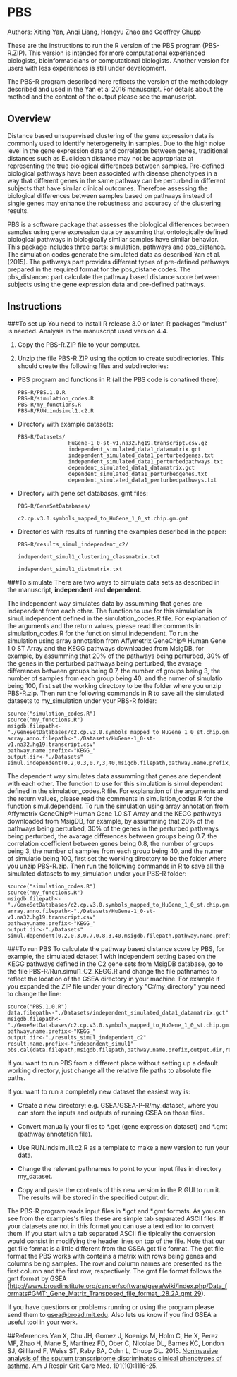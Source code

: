 # PBS
Authors: Xiting Yan, Anqi Liang, Hongyu Zhao and Geoffrey Chupp

These are the instructions to run the R version of the PBS program (PBS-R.ZIP). This version is intended for more computational experienced biologists, bioinformaticians or computational biologists. Another version for users with less experiences is still under development.

The PBS-R program described here reflects the version of the methodology described and used in the Yan et al 2016 manuscript. For details about the method and the content of the output please see the manuscript.


## Overview
Distance based unsupervised clustering of the gene expression data is commonly used to identify heterogeneity in samples. Due to the high noise level in the gene expression data and correlation between genes, traditional distances such as Euclidean distance may not be appropriate at representing the true biological differences between samples. Pre-defined biological pathways have been associated with disease phenotypes in a way that different genes in the same pathway can be perturbed in different subjects that have similar clinical outcomes. Therefore assessing the biological differences between samples based on pathways instead of single genes may enhance the robustness and accuracy of the clustering results. 

PBS is a software package that assesses the biological differences between samples using gene expression data by assuming that ontologically defined biological pathways in biologically similar samples have similar behavior. This package includes three parts: simulation, pathways and pbs_distance. The simulation codes generate the simulated data as described Yan et al. (2015). The pathways part provides different types of pre-defined pathways prepared in the required format for the pbs_distane codes. The pbs_distancec part calculate the pathway based distance score between subjects using the gene expression data and pre-defined pathways. 

## Instructions

###To set up
You need to install R release 3.0 or later. R packages "mclust" is needed. Analysis in the manuscript used version 4.4.

1. Copy the PBS-R.ZIP file to your computer. 

2. Unzip the file PBS-R.ZIP using the option to create subdirectories.
  This should create the following files and subdirectories:

  * PBS program and functions in R (all the PBS code is conatined there):

    ```
    PBS-R/PBS.1.0.R
    PBS-R/simulation_codes.R
    PBS-R/my_functions.R
    PBS-R/RUN.indsimul1.c2.R
    ```

  * Directory with example datasets:

    ```
    PBS-R/Datasets/        
                    HuGene-1_0-st-v1.na32.hg19.transcript.csv.gz
                    independent_simulated_data1_datamatrix.gct
                    independent_simulated_data1_perturbedgenes.txt
                    independent_simulated_data1_perturbedpathways.txt
                    dependent_simulated_data1_datamatrix.gct
                    dependent_simulated_data1_perturbedgenes.txt
                    dependent_simulated_data1_perturbedpathways.txt
    ```

  * Directory with gene set databases, gmt files:

    ```
    PBS-R/GeneSetDatabases/
                            c2.cp.v3.0.symbols_mapped_to_HuGene_1_0_st.chip.gm.gmt
    ```

  * Directories with results of running the examples described in the paper:
    ```
    PBS-R/results_simul_independent_c2/
                                        independent_simul1_clustering_classmatrix.txt
                                        independent_simul1_distmatrix.txt
    ```

###To simulate
There are two ways to simulate data sets as described in the manuscript, **independent** and **dependent**.

The independent way simulates data by assumming that genes are independent from each other. The function to use for this simulation is simul.independent defined in the simulation_codes.R file. For explanation of the arguments and the return values, please read the comments in simulation_codes.R for the function simul.independent. To run the simulation using array annotation from Affymetrix GeneChip® Human Gene 1.0 ST Array and the KEGG pathways downloaded from MsigDB, for example, by assumming that 20% of the pathways being perturbed, 30% of the genes in the perturbed pathways being perturbed, the avarage differences between groups being 0.7, the number of groups being 3, the number of samples from each group being 40, and the numer of simulatio being 100, first set the working directory to be the folder where you unzip PBS-R.zip. Then run the following commands in R to save all the simulated datasets to my_simulation under your PBS-R folder:

```
source("simulation_codes.R")
source("my_functions.R")
msigdb.filepath<-"./GeneSetDatabases/c2.cp.v3.0.symbols_mapped_to_HuGene_1_0_st.chip.gm.gmt"
array.anno.filepath<-"./Datasets/HuGene-1_0-st-v1.na32.hg19.transcript.csv"
pathway.name.prefix<-"KEGG_"
output.dir<-"./Datasets"
simul.independent(0.2,0.3,0.7,3,40,msigdb.filepath,pathway.name.prefix,output.dir,100,array.anno.filepath)
```

The dependent way simulates data assumming that genes are dependent with each other. The function to use for this simulation is simul.dependent defined in the simulation_codes.R file. For explanation of the arguments and the return values, please read the comments in simulation_codes.R for the function simul.dependent. To run the simulation using array annotation from Affymetrix GeneChip® Human Gene 1.0 ST Array and the KEGG pathways downloaded from MsigDB, for example, by assumming that 20% of the pathways being perturbed, 30% of the genes in the perturbed pathways being perturbed, the avarage differences between groups being 0.7, the correlation coefficient between genes being 0.8, the number of groups being 3, the number of samples from each group being 40, and the numer of simulatio being 100, first set the working directory to be the folder where you unzip PBS-R.zip. Then run the following commands in R to save all the simulated datasets to my_simulation under your PBS-R folder:
```
source("simulation_codes.R")
source("my_functions.R")
msigdb.filepath<-"./GeneSetDatabases/c2.cp.v3.0.symbols_mapped_to_HuGene_1_0_st.chip.gm.gmt"
array.anno.filepath<-"./Datasets/HuGene-1_0-st-v1.na32.hg19.transcript.csv"
pathway.name.prefix<-"KEGG_"
output.dir<-"./Datasets"
simul.dependent(0.2,0.3,0.7,0.8,3,40,msigdb.filepath,pathway.name.prefix,output.dir,100,array.anno.filepath)
```

###To run PBS
To calculate the pathway based distance score by PBS, for example, the simulated dataset 1 with independent setting based on the KEGG pathways defined in the C2 gene sets from MsigDB database, go to the file PBS-R/Run.simul1_C2_KEGG.R and change the file pathnames to reflect the location of the GSEA directory in your machine. For example if you expanded the ZIP file under your directory "C:/my_directory" you need to change the line: 
```
source("PBS.1.0.R")
data.filepath<-"./Datasets/independent_simulated_data1_datamatrix.gct"
msigdb.filepath<-"./GeneSetDatabases/c2.cp.v3.0.symbols_mapped_to_HuGene_1_0_st.chip.gm.gmt"
pathway.name.prefix<-"KEGG_"
output.dir<-"./results_simul_independent_c2"
result.name.prefix<-"independent_simul1"
pbs.cal(data.filepath,msigdb.filepath,pathway.name.prefix,output.dir,result.name.prefix)
```
If you want to run PBS from a different place without setting up a default working directory, just change all the relative file paths to absolute file paths.

If you want to run a completely new dataset the easiest way is:
- Create a new directory: e.g. GSEA/GSEA-P-R/my_dataset, where you can store the inputs and outputs of running GSEA on those files. 

- Convert manually your files to *.gct (gene expression dataset) and *.gmt (pathway annotation file).
- Use RUN.indsimul1.c2.R as a template to make a new version to run your data.
- Change the relevant pathnames to point to your input files in directory my_dataset. 
- Copy and paste the contents of this new version in the R GUI to run it. The results will be stored in the specified output.dir.

The PBS-R program reads input files in *.gct and *.gmt formats. As you can see from the examples's files these are simple tab separated ASCII files. If your datasets are not in this format you can use a text editor to convert them. If you start with a tab separated ASCII file tipically the conversion would consist in  modifying the header lines on top of the file. Note that our gct file format is a little different from the GSEA gct file format. The gct file format the PBS works with contains a matrix with rows being genes and columns being samples. The row and column names are presented as the first column and the first row, respectively. The gmt file format follows the gmt format by GSEA (http://www.broadinstitute.org/cancer/software/gsea/wiki/index.php/Data_formats#GMT:_Gene_Matrix_Transposed_file_format_.28.2A.gmt.29).

If you have questions or problems running or using the program please  send them to gsea@broad.mit.edu. Also lets us know if you find GSEA a useful tool in your work.





##References
Yan X, Chu JH, Gomez J, Koenigs M, Holm C, He X, Perez MF, Zhao H, Mane S, Martinez FD, Ober C, Nicolae DL, Barnes KC, London SJ, Gilliland F, Weiss ST, Raby BA, Cohn L, Chupp GL. 2015. [Noninvasive analysis of the sputum transcriptome discriminates clinical phenotypes of asthma](http://www.ncbi.nlm.nih.gov/pmc/articles/PMC4451618/). Am J Respir Crit Care Med. 191(10):1116-25. 
